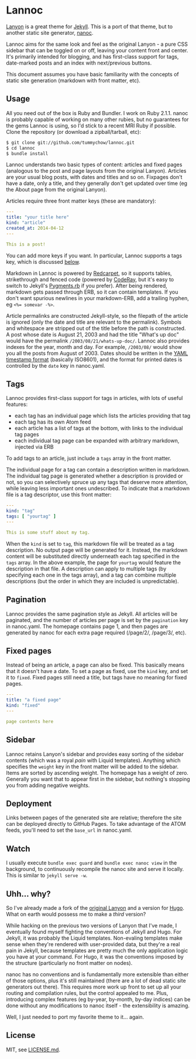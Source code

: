 # Lannoc

[Lanyon](https://github.com/poole/lanyon) is a great theme for [Jekyll](http://jekyllrb.com). This is a port of that theme, but to another static site generator, [nanoc](https://github.com/nanoc/nanoc).

Lannoc aims for the same look and feel as the original Lanyon - a pure CSS sidebar that can be toggled on or off, leaving your content front and center. It's primarily intended for blogging, and has first-class support for tags, date-marked posts and an index with next/previous buttons.

This document assumes you have basic familiarity with the concepts of static site generation (markdown with front matter, etc).

## Usage

All you need out of the box is Ruby and Bundler. I work on Ruby 2.1.1. nanoc is probably capable of working on many other rubies, but no guarantees for the gems Lannoc is using, so I'd stick to a recent MRI Ruby if possible. Clone the repository (or download a zipball/tarball, etc):

```bash
$ git clone git://github.com/tummychow/lannoc.git
$ cd lannoc
$ bundle install
```

Lannoc understands two basic types of content: articles and fixed pages (analogous to the post and page layouts from the original Lanyon). Articles are your usual blog posts, with dates and titles and so on. Fixpages don't have a date, only a title, and they generally don't get updated over time (eg the About page from the original Lanyon).

Articles require three front matter keys (these are mandatory):

```yaml
---
title: "your title here"
kind: "article"
created_at: 2014-04-12
---

This is a post!
```

You can add more keys if you want. In particular, Lannoc supports a tags key, which is discussed [below](#tags).

Markdown in Lannoc is powered by [Redcarpet](https://github.com/vmg/redcarpet), so it supports tables, strikethrough and fenced code (powered by [CodeRay](https://github.com/rubychan/coderay), but it's easy to switch to Jekyll's [Pygments.rb](https://github.com/tmm1/pygments.rb) if you prefer). After being rendered, markdown gets passed through ERB, so it can contain templates. If you don't want spurious newlines in your markdown-ERB, add a trailing hyphen, eg `<%= somevar -%>`.

Article permalinks are constructed Jekyll-style, so the filepath of the article is ignored (only the date and title are relevant to the permalink). Symbols and whitespace are stripped out of the title before the path is constructed. A post whose date is August 21, 2003 and had the title "What's up doc" would have the permalink `/2003/08/21/whats-up-doc/`. Lannoc also provides indexes for the year, month and day. For example, `/2003/08/` would show you all the posts from August of 2003. Dates should be written in the [YAML timestamp format](http://yaml.org/type/timestamp.html) (basically ISO8601), and the format for printed dates is controlled by the `date` key in nanoc.yaml.

## Tags

Lannoc provides first-class support for tags in articles, with lots of useful features:

- each tag has an individual page which lists the articles providing that tag
- each tag has its own Atom feed
- each article has a list of tags at the bottom, with links to the individual tag pages
- each individual tag page can be expanded with arbitrary markdown, injected via ERB

To add tags to an article, just include a `tags` array in the front matter.

The individual page for a tag can contain a description written in markdown. The individual tag page is generated whether a description is provided or not, so you can selectively spruce up any tags that deserve more attention, while leaving less important ones undescribed. To indicate that a markdown file is a tag descriptor, use this front matter:

```yaml
---
kind: "tag"
tags: [ "yourtag" ]
---

This is some stuff about my tag.
```

When the `kind` is set to `tag`, this markdown file will be treated as a tag description. No output page will be generated for it. Instead, the markdown content will be substituted directly underneath each tag specified in the `tags` array. In the above example, the page for `yourtag` would feature the description in that file. A description can apply to multiple tags (by specifying each one in the tags array), and a tag can combine multiple descriptions (but the order in which they are included is unpredictable).

## Pagination

Lannoc provides the same pagination style as Jekyll. All articles will be paginated, and the number of articles per page is set by the `pagination` key in nanoc.yaml. The homepage contains page 1, and then pages are generated by nanoc for each extra page required (/page/2/, /page/3/, etc).

## Fixed pages

Instead of being an article, a page can also be fixed. This basically means that it doesn't have a date. To set a page as fixed, use the `kind` key, and set it to `fixed`. Fixed pages still need a title, but tags have no meaning for fixed pages.

```yaml
---
title: "a fixed page"
kind: "fixed"
---

page contents here
```

## Sidebar

Lannoc retains Lanyon's sidebar and provides easy sorting of the sidebar contents (which was a royal *pain* with Liquid templates). Anything which specifies the `weight` key in the front matter will be added to the sidebar. Items are sorted by ascending weight. The homepage has a weight of zero. Generally you want that to appear first in the sidebar, but nothing's stopping you from adding negative weights.

## Deployment

Links between pages of the generated site are relative; therefore the site can be deployed directly to GitHub Pages. To take advantage of the ATOM feeds, you'll need to set the `base_url` in nanoc.yaml.

## Watch

I usually execute `bundle exec guard` and `bundle exec nanoc view` in the background, to continuously recompile the nanoc site and serve it locally. This is similar to `jekyll serve -w`.

## Uhh... why?

So I've already made a fork of the [original Lanyon](https://github.com/tummychow/lanyon-fork) and a version for [Hugo](https://github.com/tummychow/lanyon-hugo). What on earth would possess me to make a *third* version?

While hacking on the previous two versions of Lanyon that I've made, I eventually found myself fighting the conventions of Jekyll and Hugo. For Jekyll, it was probably the Liquid templates. Non-evaling templates make sense when they're rendered with user-provided data, but they're a real pain in Jekyll, because templates are pretty much the only application logic you have at your command. For Hugo, it was the conventions imposed by the structure (particularly no front matter on nodes).

nanoc has no conventions and is fundamentally more extensible than either of those options, plus it's still maintained (there are a lot of dead static site generators out there). This requires more work up front to set up all your routing and compilation rules, but the control appealed to me. Plus, introducing complex features (eg by-year, by-month, by-day indices) can be done without any modifications to nanoc itself - the extensibility is amazing.

Well, I just needed to port my favorite theme to it... again.

## License
MIT, see [LICENSE.md](LICENSE.md).

